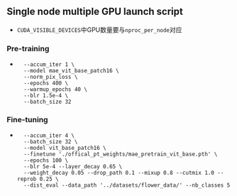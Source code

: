 ## Single node multiple GPU launch script
- ```CUDA_VISIBLE_DEVICES```中GPU数量要与```nproc_per_node```对应

### Pre-training
- ```OMP_NUM_THREADS=1 CUDA_VISIBLE_DEVICES=0,2,3,5 python -m torch.distributed.launch --nproc_per_node=4 main_pretrain.py \
    --accum_iter 1 \
    --model mae_vit_base_patch16 \
    --norm_pix_loss \
    --epochs 400 \
    --warmup_epochs 40 \
    --blr 1.5e-4 \
    --batch_size 32
  ```

### Fine-tuning
- ```OMP_NUM_THREADS=1 CUDA_VISIBLE_DEVICES=0,2,3,5 python -m torch.distributed.launch --nproc_per_node=4 main_finetune.py \
    --accum_iter 4 \
    --batch_size 32 \
    --model vit_base_patch16 \
    --finetune './offical_pt_weights/mae_pretrain_vit_base.pth' \
    --epochs 100 \
    --blr 5e-4 --layer_decay 0.65 \
    --weight_decay 0.05 --drop_path 0.1 --mixup 0.8 --cutmix 1.0 --reprob 0.25 \
    --dist_eval --data_path '../datasets/flower_data/' --nb_classes 5
```